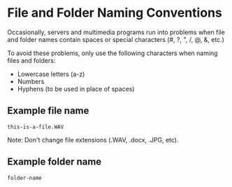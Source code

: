 # File and Folder Naming Conventions

Occasionally, servers and multimedia programs run into problems when file and folder names contain spaces or special characters \(\#, ?, ", /, @, &, etc.\)

To avoid these problems, only use the following characters when naming files and folders:

* Lowercase letters \(a-z\)
* Numbers
* Hyphens \(to be used in place of spaces\)

## Example file name

`this-is-a-file.WAV`

Note: Don't change file extensions \(.WAV, .docx, .JPG, etc\).

## Example folder name

`folder-name`

